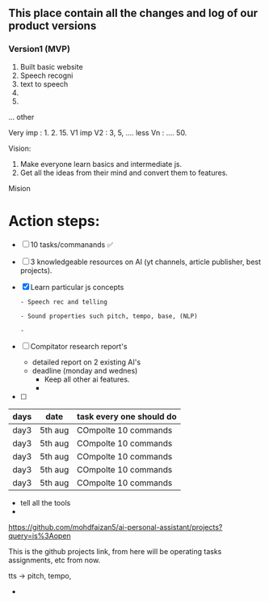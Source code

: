 ## This place contain all the changes and log of our product versions

### Version1 (MVP)

1. Built basic website
2. Speech recogni
3. text to speech
4. 
5. 



... other

Very imp : 1. 2. 15. V1
imp V2 : 3, 5, ....
less Vn : ....
50. 


Vision:

1. Make everyone learn basics and intermediate js.
2. Get all the ideas from their mind and convert them to features.


Mision

# Action steps:

- [ ] 10 tasks/commanands ✅
- [ ] 3 knowledgeable resources on AI (yt channels, article publisher, best projects).


- [x] Learn particular js concepts

      - Speech rec and telling

      - Sound properties such pitch, tempo, base, (NLP)

      - 

- [ ] Compitator research report's
    - detailed report on 2 existing AI's

    * deadline (monday and wednes)
      - Keep all other ai features.
      - 

- [ ] 


|days |date|task every one should do|
|---|---|---|
|day3|5th aug|COmpolte 10 commands|
|day3|5th aug|COmpolte 10 commands|
|day3|5th aug|COmpolte 10 commands|
|day3|5th aug|COmpolte 10 commands|
|day3|5th aug|COmpolte 10 commands|


- tell all the tools
- 



https://github.com/mohdfaizan5/ai-personal-assistant/projects?query=is%3Aopen

This is the github projects link, from here will be operating tasks assignments, etc from now.


tts -> pitch, tempo, 



- 